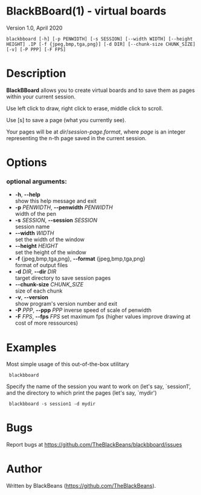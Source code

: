 # BlackBBoard(1) - virtual boards

Version 1.0, April 2020

```
blackbboard [-h] [-p PENWIDTH] [-s SESSION] [--width WIDTH] [--height HEIGHT] .IP [-f {jpeg,bmp,tga,png}] [-d DIR] [--chunk-size CHUNK_SIZE] [-v] [-P PPP] [-F FPS]
```


<a name="description"></a>

# Description

**BlackBBoard** allows you to create virtual boards and to save them as pages within your current session.

Use left click to draw, right click to erase, middle click to scroll.

Use [s] to save a page (what you currently see).

Your pages will be at _dir_/_session_-_page_._format_, where _page_ is an integer representing the n-th page saved in the current session.


<a name="options"></a>

# Options


<a name="optional-arguments"></a>

### optional arguments:


* **-h**, **--help**  
  show this help message and exit
* **-p** _PENWIDTH_, **--penwidth** _PENWIDTH_  
  width of the pen
* **-s** _SESSION_, **--session** _SESSION_  
  session name
* **--width** _WIDTH_  
  set the width of the window
* **--height** _HEIGHT_  
  set the height of the window
* **-f** {jpeg,bmp,tga,png}, **--format** {jpeg,bmp,tga,png}  
  format of output files
* **-d** _DIR_, **--dir** _DIR_  
  target directory to save session pages
* **--chunk-size** _CHUNK\_SIZE_  
  size of each chunk
* **-v**, **--version**  
  show program's version number and exit
* **-P** _PPP_, **--ppp** _PPP_
  inverse speed of scale of penwidth
* **-F** _FPS_, **--fps** _FPS_
  set maximum fps (higher values improve drawing at cost of more ressources)

<a name="examples"></a>

# Examples

Most simple usage of this out-of-the-box utilitary

     blackbboard

Specify the name of the session you want to work on (let's say, \`session1',
and the directory to which print the pages (let's say, \`mydir')

     blackbboard -s session1 -d mydir


<a name="bugs"></a>

# Bugs

Report bugs at https://github.com/TheBlackBeans/blackbboard/issues


<a name="author"></a>

# Author

Written by BlackBeans (https://github.com/TheBlackBeans).
